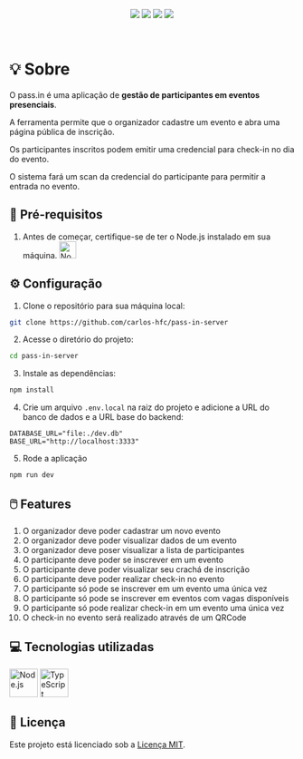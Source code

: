<p align="center">
  <img src="https://img.shields.io/github/license/carlos-hfc/pass-in-server" />
  <img src="https://img.shields.io/badge/node-v20.11-339933?style=flat&logo=nodedotjs&logoColor=%23339933" />
  <img src="https://img.shields.io/badge/npm-v10.2.4-CB3837?style=flat&logo=npm" />
  <img src="https://img.shields.io/badge/feito_por-Carlos_Faustino-black" />
</p>

<br/>

# :bulb: Sobre

O pass.in é uma aplicação de **gestão de participantes em eventos presenciais**.

A ferramenta permite que o organizador cadastre um evento e abra uma página pública de inscrição.

Os participantes inscritos podem emitir uma credencial para check-in no dia do evento.

O sistema fará um scan da credencial do participante para permitir a entrada no evento.


## :page_with_curl: Pré-requisitos

1. Antes de começar, certifique-se de ter o Node.js instalado em sua máquina. 
    <a href="https://nodejs.org">
      <img width="30" src="https://user-images.githubusercontent.com/25181517/183568594-85e280a7-0d7e-4d1a-9028-c8c2209e073c.png" alt="Node.js" title="Node.js"/>
    </a>

## :gear: Configuração

1. Clone o repositório para sua máquina local:

```bash
git clone https://github.com/carlos-hfc/pass-in-server
```

2. Acesse o diretório do projeto:

```bash
cd pass-in-server
```

3. Instale as dependências:

```bash
npm install
```

4. Crie um arquivo `.env.local` na raiz do projeto e adicione a URL do banco de dados e a URL base do backend:
```env
DATABASE_URL="file:./dev.db"
BASE_URL="http://localhost:3333"
```

5. Rode a aplicação

```bash
npm run dev
```

## :computer_mouse: Features

1. O organizador deve poder cadastrar um novo evento
1. O organizador deve poder visualizar dados de um evento
1. O organizador deve poser visualizar a lista de participantes
1. O participante deve poder se inscrever em um evento
1. O participante deve poder visualizar seu crachá de inscrição
1. O participante deve poder realizar check-in no evento
1. O participante só pode se inscrever em um evento uma única vez
1. O participante só pode se inscrever em eventos com vagas disponíveis
1. O participante só pode realizar check-in em um evento uma única vez
1. O check-in no evento será realizado através de um QRCode


## :computer: Tecnologias utilizadas

<p float="left">
  <img width="50" src="https://user-images.githubusercontent.com/25181517/183568594-85e280a7-0d7e-4d1a-9028-c8c2209e073c.png" alt="Node.js" title="Node.js"/>
  <img width="50" src="https://user-images.githubusercontent.com/25181517/183890598-19a0ac2d-e88a-4005-a8df-1ee36782fde1.png" alt="TypeScript" title="TypeScript"/>
</p>

## :page_facing_up: Licença

Este projeto está licenciado sob a [Licença MIT](LICENSE).
